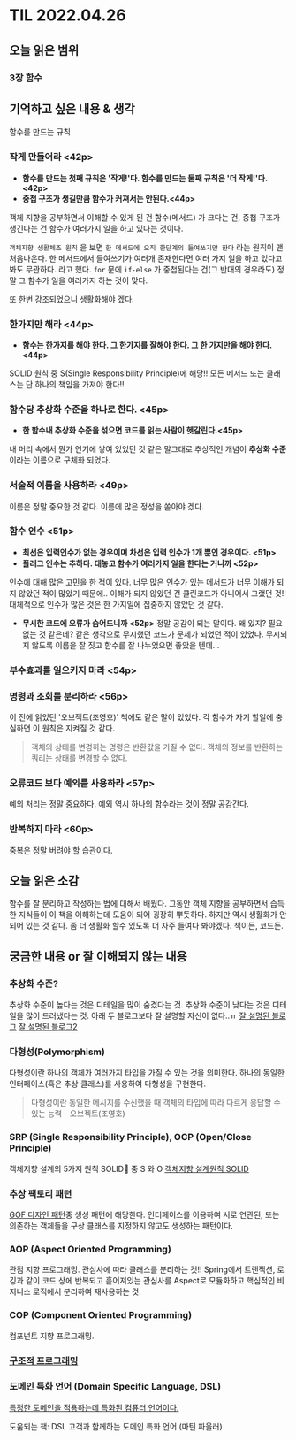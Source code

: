 # TIL 2022.04.26

## 오늘 읽은 범위

### **3장 함수**

## 기억하고 싶은 내용 & 생각

함수를 만드는 규칙

### 작게 만들어라 <42p>

- **함수를 만드는 첫째 규칙은 '작게!'다. 함수를 만드는 둘째 규칙은 '더 작게!'다. <42p>**
- **중첩 구조가 생길만큼 함수가 커져서는 안된다.<44p>**

객체 지향을 공부하면서 이해할 수 있게 된 건 함수(메서드) 가 크다는 건, 중첩 구조가 생긴다는 건 함수가 여러가지 일을 하고 있다는 것이다.

`객체지향 생활체조 원칙` 을 보면 `한 메서드에 오직 한단계의 들여쓰기만 한다` 라는 원칙이 맨 처음나온다.
한 메서드에서 들여쓰기가 여러개 존재한다면 여러 가지 일을 하고 있다고 봐도 무관하다. 라고 했다.
`for` 문에 `if-else` 가 중첩된다는 건(그 반대의 경우라도) 정말 그 함수가 일을 여러가지 하는 것이 맞다.

또 한번 강조되었으니 생활화해야 겠다.

### 한가지만 해라 <44p>

- **함수는 한가지를 해야 한다. 그 한가지를 잘해야 한다. 그 한 가지만을 해야 한다. <44p>**

SOLID 원칙 중 S(Single Responsibility Principle)에 해당!!
모든 메서드 또는 클래스는 단 하나의 책임을 가져야 한다!!

### 함수당 추상화 수준을 하나로 한다. <45p>

- **한 함수내 추상화 수준을 섞으면 코드를 읽는 사람이 헷갈린다.<45p>**

내 머리 속에서 뭔가 연기에 쌓여 있었던 것 같은 말그대로 추상적인 개념이 **추상화 수준**이라는 이름으로 구체화 되었다.

### 서술적 이름을 사용하라 <49p>

이름은 정말 중요한 것 같다. 이름에 많은 정성을 쏟아야 겠다.

### 함수 인수 <51p>

- **최선은 입력인수가 없는 경우이며 차선은 입력 인수가 1개 뿐인 경우이다. <51p>**
- **플래그 인수는 추하다. 대놓고 함수가 여러가지 일을 한다는 거니까 <52p>**

인수에 대해 많은 고민을 한 적이 있다. 너무 많은 인수가 있는 메서드가 너무 이해가 되지 않았던 적이 많았기 때문에..
이해가 되지 않았던 건 클린코드가 아니어서 그랬던 것!! 대체적으로 인수가 많은 것은 한 가지일에 집중하지 않았던 것 같다.

- **무시한 코드에 오류가 숨어드니까 <52p>**
  정말 공감이 되는 말이다. 왜 있지? 필요없는 것 같은데? 같은 생각으로 무시했던 코드가 문제가 되었던 적이 있었다.
  무시되지 않도록 이름을 잘 짓고 함수를 잘 나누었으면 좋았을 텐데...

### 부수효과를 일으키지 마라 <54p>

### 명령과 조회를 분리하라 <56p>

이 전에 읽었던 '오브젝트(조영호)' 책에도 같은 말이 있었다. 각 함수가 자기 할일에 충실하면 이 원칙은 지켜질 것 같다.

> 객체의 상태를 변경하는 명령은 반환값을 가질 수 없다.
> 객체의 정보를 반환하는 쿼리는 상태를 변경할 수 없다.

### 오류코드 보다 예외를 사용하라 <57p>

예외 처리는 정말 중요하다. 예외 역시 하나의 함수라는 것이 정말 공감간다.

### 반복하지 마라 <60p>

중복은 정말 버려야 할 습관이다.

## 오늘 읽은 소감

함수를 잘 분리하고 작성하는 법에 대해서 배웠다.
그동안 객체 지향을 공부하면서 습득한 지식들이 이 책을 이해하는데 도움이 되어 굉장히 뿌듯하다.
하지만 역시 생활화가 안되어 있는 것 같다. 좀 더 생활화 할수 있도록 더 자주 들여다 봐야겠다. 책이든, 코드든.

## 궁금한 내용 or 잘 이해되지 않는 내용

### 추상화 수준?

추상화 수준이 높다는 것은 디테일을 많이 숨겼다는 것. 추상화 수준이 낮다는 것은 디테일을 많이 드러냈다는 것.
아래 두 블로그보다 잘 설명할 자신이 없다..ㅠ
[잘 설명된 블로그](https://onestone-dev.tistory.com/3)
[잘 설명된 블로그2](https://velog.io/@jiwon709/%ED%81%B4%EB%A6%B0%EC%BD%94%EB%93%9C-%EC%9E%91%EC%84%B1%EB%B2%95-2)

### 다형성(Polymorphism)

다형성이란 하나의 객체가 여러가지 타입을 가질 수 있는 것을 의미한다.
하나의 동일한 인터페이스(혹은 추상 클래스)를 사용하여 다형성을 구현한다.

> 다형성이란 동일한 메시지를 수신했을 때 객체의 타입에 따라 다르게 응답할 수 있는 능력 - 오브젝트(조영호)

### SRP (Single Responsibility Principle), OCP (Open/Close Principle)

객체지향 설계의 5가지 원칙 SOLID 중 S 와 O
[객체지향 설계원칙 SOLID](https://peppered-bottle-2c8.notion.site/SOLID-724d7f694cd8451fabfe4c0f43608ceb)

### 추상 팩토리 패턴

[GOF 디자인 패턴](https://peppered-bottle-2c8.notion.site/GoF-e89a09aef0ee43248176ca3d2c70f543)중 생성 패턴에 해당한다.
인터페이스를 이용하여 서로 연관된, 또는 의존하는 객체들을 구상 클래스를 지정하지 않고도 생성하는 패턴이다.

### AOP (Aspect Oriented Programming)

관점 지향 프로그래밍. 관심사에 따라 클래스를 분리하는 것!!
Spring에서 트랜잭션, 로깅과 같이 코드 상에 반복되고 흩어져있는 관심사를 Aspect로 모듈화하고 핵심적인 비지니스 로직에서 분리하여 재사용하는 것.

### COP (Component Oriented Programming)

컴포넌트 지향 프로그래밍.

### [구조적 프로그래밍](https://m.blog.naver.com/PostView.naver?isHttpsRedirect=true&blogId=setreuid&logNo=220287691965)

### 도메인 특화 언어 (Domain Specific Language, DSL)

[특정한 도메인을 적용하는데 특화된 컴퓨터 언어이다.](https://ko.wikipedia.org/wiki/%EB%8F%84%EB%A9%94%EC%9D%B8_%ED%8A%B9%ED%99%94_%EC%96%B8%EC%96%B4)

도움되는 책: DSL 고객과 함께하는 도메인 특화 언어 (마틴 파울러)
